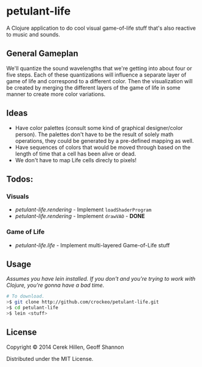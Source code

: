 # petulant-life

A Clojure application to do cool visual game-of-life stuff that's also reactive
to music and sounds.

## General Gameplan

We'll quantize the sound wavelengths that we're getting into about four or
five steps. Each of these quantizations will influence a separate
layer of game of life and correspond to a different color. Then the
visualization will be created by merging the different layers of the
game of life in some manner to create more color variations.

## Ideas

* Have color palettes (consult some kind of graphical designer/color person).
  The palettes don't have to be the result of solely math operations, they
  could be generated by a pre-defined mapping as well.
* Have sequences of colors that would be moved through based on the length
  of time that a cell has been alive or dead.
* We don't have to map Life cells direcly to pixels!

## Todos:

### Visuals

* *petulant-life.rendering* - Implement `loadShaderProgram`
* *petulant-life.rendering* - Implement `drawVAO` - **DONE**

### Game of Life

* *petulant-life.life* - Implement multi-layered Game-of-Life stuff

## Usage

*Assumes you have lein installed. If you don't and you're trying to work with
Clojure, you're gonna have a bad time.*

```bash
# To download.
>$ git clone http://github.com/crockeo/petulant-life.git
>$ cd petulant-life
>$ lein <stuff>
```

## License

Copyright © 2014 Cerek Hillen, Geoff Shannon

Distributed under the MIT License.
